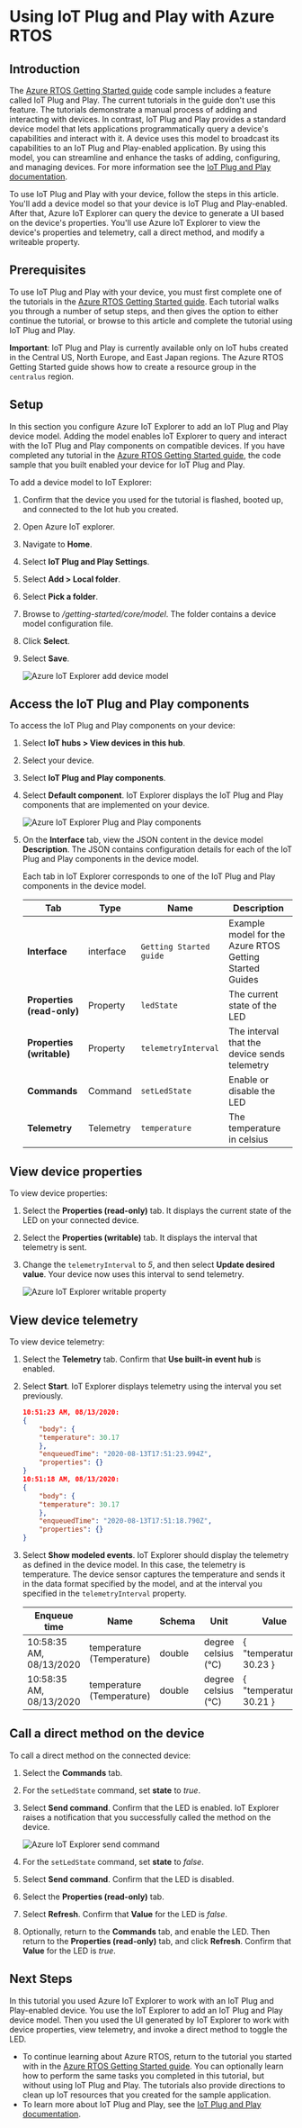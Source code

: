# Using IoT Plug and Play with Azure RTOS

## Introduction

The [Azure RTOS Getting Started guide](../README.md) code sample includes a feature called IoT Plug and Play.  The current tutorials in the guide don't use this feature. The tutorials demonstrate a manual process of adding and interacting with devices. In contrast, IoT Plug and Play provides a standard device model that lets applications programmatically query a device's capabilities and interact with it. A device uses this model to broadcast its capabilities to an IoT Plug and Play-enabled application. By using this model, you can streamline and enhance the tasks of adding, configuring, and managing devices. For more information see the [IoT Plug and Play documentation](https://docs.microsoft.com/en-us/azure/iot-pnp/).

To use IoT Plug and Play with your device, follow the steps in this article. You'll add a device model so that your device is IoT Plug and Play-enabled. After that, Azure IoT Explorer can query the device to generate a UI based on the device's properties. You'll use Azure IoT Explorer to view the device's properties and telemetry, call a direct method, and modify a writeable property.

## Prerequisites

To use IoT Plug and Play with your device, you must first complete one of the tutorials in the [Azure RTOS Getting Started guide](../README.md). Each tutorial walks you through a number of setup steps, and then gives the option to either continue the tutorial, or browse to this article and complete the tutorial using IoT Plug and Play.

**Important**:  IoT Plug and Play is currently available only on IoT hubs created in the Central US, North Europe, and East Japan regions. The Azure RTOS Getting Started guide shows how to create a resource group in the `centralus` region.

## Setup

In this section you configure Azure IoT Explorer to add an IoT Plug and Play device model. Adding the model enables IoT Explorer to query and interact with the IoT Plug and Play components on compatible devices. If you have completed any tutorial in the [Azure RTOS Getting Started guide](../README.md), the code sample that you built enabled your device for IoT Plug and Play.

To add a device model to IoT Explorer:

1. Confirm that the device you used for the tutorial is flashed, booted up, and connected to the Iot hub you created.
1. Open Azure IoT explorer.
1. Navigate to **Home**.
1. Select **IoT Plug and Play Settings**.
1. Select **Add > Local folder**.
1. Select **Pick a folder**.
1. Browse to */getting-started/core/model*. The folder contains a device model configuration file.
1. Click **Select**.
1. Select **Save**.

    ![Azure IoT Explorer add device model](media/azure-iot-explorer-add-device-model.png)

## Access the IoT Plug and Play components

To access the IoT Plug and Play components on your device:

1. Select **IoT hubs > View devices in this hub**.
1. Select your device.
1. Select **IoT Plug and Play components**.
1. Select **Default component**. IoT Explorer displays the IoT Plug and Play components that are implemented on your device.

    ![Azure IoT Explorer Plug and Play components](media/azure-iot-explorer-pnp-components.png)

1. On the **Interface** tab, view the JSON content in the device model **Description**. The JSON contains configuration details for each of the IoT Plug and Play components in the device model.

    Each tab in IoT Explorer corresponds to one of the IoT Plug and Play components in the device model.

    | Tab | Type | Name | Description |
    |---|---|---|---|
    | **Interface** | interface | `Getting Started guide` | Example model for the Azure RTOS Getting Started Guides |
    | **Properties (read-only)** | Property | `ledState` | The current state of the LED |
    | **Properties (writable)** | Property | `telemetryInterval` | The interval that the device sends telemetry|
    | **Commands** | Command | `setLedState` | Enable or disable the LED |
    | **Telemetry** | Telemetry | `temperature` | The temperature in celsius |

## View device properties

To view device properties:

1. Select the **Properties (read-only)** tab. It displays the current state of the LED on your connected device.
1. Select the **Properties (writable)** tab. It displays the interval that telemetry is sent.
1. Change the `telemetryInterval` to *5*, and then select **Update desired value**. Your device now uses this interval to send telemetry.

    ![Azure IoT Explorer writable property](media/azure-iot-explorer-writable-property.png)

## View device telemetry

To view device telemetry:

1. Select the **Telemetry** tab. Confirm that **Use built-in event hub** is enabled.
1. Select **Start**. IoT Explorer displays telemetry using the interval you set previously.

    ```json
    10:51:23 AM, 08/13/2020:
    {
        "body": {
        "temperature": 30.17
        },
        "enqueuedTime": "2020-08-13T17:51:23.994Z",
        "properties": {}
    }
    10:51:18 AM, 08/13/2020:
    {
        "body": {
        "temperature": 30.17
        },
        "enqueuedTime": "2020-08-13T17:51:18.790Z",
        "properties": {}
    }
    ```

1. Select **Show modeled events**. IoT Explorer should display the telemetry as defined in the device model. In this case, the telemetry is temperature. The device sensor captures the temperature and sends it in the data format specified by the model, and at the interval you specified in the `telemetryInterval` property.

    | Enqueue time | Name | Schema | Unit | Value |
    |---|---|---|---|---|
    | 10:58:35 AM, 08/13/2020 | temperature (Temperature) | double | degree celsius (°C) | { "temperature": 30.23 } |
    | 10:58:35 AM, 08/13/2020 | temperature (Temperature) | double | degree celsius (°C) | { "temperature": 30.21 } |

## Call a direct method on the device

To call a direct method on the connected device:

1. Select the **Commands** tab.
1. For the `setLedState` command, set **state** to *true*.
1. Select **Send command**. Confirm that the LED is enabled. IoT Explorer raises a notification that you successfully called the method on the device.

    ![Azure IoT Explorer send command](media/azure-iot-explorer-send-command.png)

1. For the `setLedState` command, set **state** to *false*.
1. Select **Send command**. Confirm that the LED is disabled.
1. Select the **Properties (read-only)** tab.
1. Select **Refresh**. Confirm that **Value** for the LED is *false*.
1. Optionally, return to the **Commands** tab, and enable the LED. Then return to the **Properties (read-only)** tab, and click **Refresh**. Confirm that **Value** for the LED is *true*.

## Next Steps

In this tutorial you used Azure IoT Explorer to work with an IoT Plug and Play-enabled device. You use the IoT Explorer to add an IoT Plug and Play device model. Then you used the UI generated by IoT Explorer to work with device properties, view telemetry, and invoke a direct method to toggle the LED.

* To continue learning about Azure RTOS, return to the tutorial you started with in the [Azure RTOS Getting Started guide](../README.md). You can optionally learn how to perform the same tasks you completed in this tutorial, but without using IoT Plug and Play. The tutorials also provide directions to clean up IoT resources that you created for the sample application.
* To learn more about IoT Plug and Play, see the [IoT Plug and Play documentation](https://docs.microsoft.com/en-us/azure/iot-pnp/).
